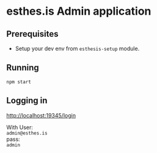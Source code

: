 # esthes.is Admin application

## Prerequisites
- Setup your dev env from `esthesis-setup` module.

## Running
`npm start`

## Logging in
[http://localhost:19345/login](http://localhost:19345/login)

With User:<BR>
`admin@esthes.is`<BR>
pass:<BR>
`admin`
